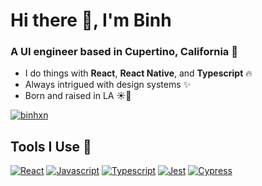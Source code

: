 <h1>Hi there 👋, I'm Binh</h1>
<h3>A UI engineer based in Cupertino, California 🌲</h3>

- I do things with **React**, **React Native**, and **Typescript** 🔥
- Always intrigued with design systems ✨
- Born and raised in LA ☀️🌴
<!-- - Making my way through Cypress 🛠️ -->


<a href="https://github.com/binhxn/binhxn"><img align="center" src="https://github-readme-stats.vercel.app/api?username=binhxn&show_icons=true" alt="binhxn" /></a>

## Tools I Use 🧰

[![React](https://img.shields.io/badge/react-black?style=for-the-badge&logo=react)](https://reactjs.org/)
[![Javascript](https://img.shields.io/badge/javascript-black?style=for-the-badge&logo=javascript)](https://developer.mozilla.org/en-US/docs/Web/JavaScript/)
[![Typescript](https://img.shields.io/badge/typescript-black?style=for-the-badge&logo=typescript)](https://www.typescriptlang.org/)
[![Jest](https://img.shields.io/badge/jest-black?style=for-the-badge&logo=jest)](https://jestjs.io/)
[![Cypress](https://img.shields.io/badge/cypress-black?style=for-the-badge&logo=cypress)](https://www.cypress.io/)



<!--

## Book List 📚

- [Web Scalability for Startup Engineers](https://www.amazon.com/Scalability-Startup-Engineers-Artur-Ejsmont/dp/0071843655)
- [EMPOWERED: Ordinary People, Extraordinary Products](https://www.amazon.com/EMPOWERED-Ordinary-Extraordinary-Products-Silicon/dp/111969129X/ref=pd_sbs_14_1/141-6017459-7625457?_encoding=UTF8&pd_rd_i=111969129X&pd_rd_r=a07aab61-036b-42a0-9d6f-6b85d74f42d8&pd_rd_w=n2tBs&pd_rd_wg=u3cpu&pf_rd_p=ed1e2146-ecfe-435e-b3b5-d79fa072fd58&pf_rd_r=A8PHZ90KFRE9FXKEJWHJ&psc=1&refRID=A8PHZ90KFRE9FXKEJWHJ)
- [INSPIRED: How to Create Tech Products Customers Love](https://www.amazon.com/INSPIRED-Create-Tech-Products-Customers/dp/1119387507/ref=pd_sbs_1?pd_rd_w=oO7IR&pf_rd_p=3ec6a47e-bf65-49f8-80f7-0d7c7c7ce2ca&pf_rd_r=P4GMC10J0J0XPHKVJF40&pd_rd_r=d6022ace-0db7-466d-b520-8c388cdee4cf&pd_rd_wg=K5yJC&pd_rd_i=1119387507&psc=1)

-->


<!--
**binhxn/binhxn** is a ✨ _special_ ✨ repository because its `README.md` (this file) appears on your GitHub profile.

Here are some ideas to get you started:

- 🔭 I’m currently working on ...
- 🌱 I’m currently learning ...
- 👯 I’m looking to collaborate on ...
- 🤔 I’m looking for help with ...
- 💬 Ask me about ...
- 📫 How to reach me: ...
- 😄 Pronouns: ...
- ⚡ Fun fact: ...
-->

<!--
Previous Badge References

Visitor Count
<a href="https://github.com/binhxn"><img src="https://visitor-badge.laobi.icu/badge?page_id=binhxn.binhxn" alt="GitHub"></a>

LinkedIn
<a href="https://www.linkedin.com/in/binhxnguyen"><img src="https://img.shields.io/badge/-binhxnguyen-0072b1?logo=Linkedin&logoColor=white" alt="LinkedIn"></a>

-->
